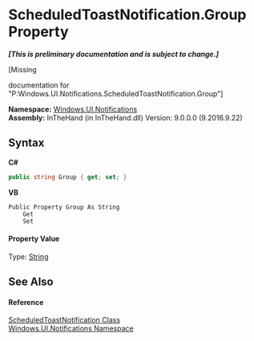 # ScheduledToastNotification.Group Property 
 _**\[This is preliminary documentation and is subject to change.\]**_

\[Missing <summary> documentation for "P:Windows.UI.Notifications.ScheduledToastNotification.Group"\]

**Namespace:**&nbsp;<a href="N_Windows_UI_Notifications">Windows.UI.Notifications</a><br />**Assembly:**&nbsp;InTheHand (in InTheHand.dll) Version: 9.0.0.0 (9.2016.9.22)

## Syntax

**C#**<br />
``` C#
public string Group { get; set; }
```

**VB**<br />
``` VB
Public Property Group As String
	Get
	Set
```


#### Property Value
Type: <a href="http://msdn2.microsoft.com/en-us/library/s1wwdcbf" target="_blank">String</a>

## See Also


#### Reference
<a href="T_Windows_UI_Notifications_ScheduledToastNotification">ScheduledToastNotification Class</a><br /><a href="N_Windows_UI_Notifications">Windows.UI.Notifications Namespace</a><br />